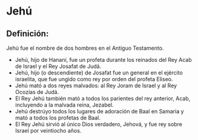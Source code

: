 # Jehú

## Definición: 

Jehú fue el nombre de dos hombres en el Antiguo Testamento.

* Jehú, hijo de Hananí, fue un profeta durante los reinados del Rey Acab de Israel y el Rey Josafat de Judá.
* Jehú, hijo (o descendiente) de Josafat fue un general en el ejército israelita, que fue ungido como rey por orden del profeta Eliseo.
* Jehú mató a dos reyes malvados:  al Rey Joram de Israel y al Rey Ocozías de Judá.
* El Rey Jehú también mató a todos los parientes del rey anterior, Acab, incluyendo a  la malvada reina, Jezabel.
* Jehú destrúyo todos los lugares de adoración de Baal en Samaria y mató a todos los profetas de Baal.
* El Rey Jehú sirvió al único Dios verdadero, Jehová, y fue rey sobre Israel por veintiocho años.

